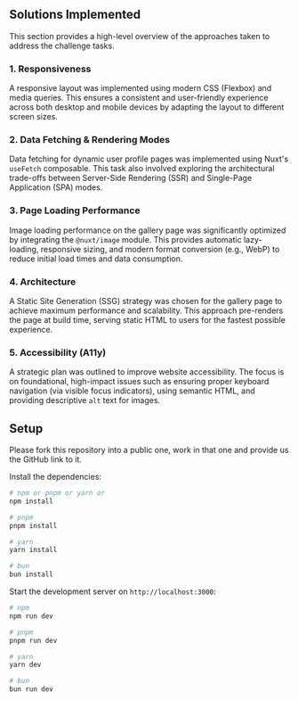## Solutions Implemented

This section provides a high-level overview of the approaches taken to address the challenge tasks.

### 1. Responsiveness

A responsive layout was implemented using modern CSS (Flexbox) and media queries. This ensures a consistent and user-friendly experience across both desktop and mobile devices by adapting the layout to different screen sizes.

### 2. Data Fetching & Rendering Modes

Data fetching for dynamic user profile pages was implemented using Nuxt's `useFetch` composable. This task also involved exploring the architectural trade-offs between Server-Side Rendering (SSR) and Single-Page Application (SPA) modes.

### 3. Page Loading Performance

Image loading performance on the gallery page was significantly optimized by integrating the `@nuxt/image` module. This provides automatic lazy-loading, responsive sizing, and modern format conversion (e.g., WebP) to reduce initial load times and data consumption.

### 4. Architecture

A Static Site Generation (SSG) strategy was chosen for the gallery page to achieve maximum performance and scalability. This approach pre-renders the page at build time, serving static HTML to users for the fastest possible experience.

### 5. Accessibility (A11y)

A strategic plan was outlined to improve website accessibility. The focus is on foundational, high-impact issues such as ensuring proper keyboard navigation (via visible focus indicators), using semantic HTML, and providing descriptive `alt` text for images.

## Setup

Please fork this repository into a public one, work in that one and provide us the GitHub link to it.

Install the dependencies:

```bash
# npm or pnpm or yarn or
npm install

# pnpm
pnpm install

# yarn
yarn install

# bun
bun install
```

Start the development server on `http://localhost:3000`:

```bash
# npm
npm run dev

# pnpm
pnpm run dev

# yarn
yarn dev

# bun
bun run dev
```
